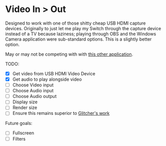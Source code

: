 # Video In > Out
 Designed to work with one of those shitty cheap USB HDMI capture devices.
 Originally to just let me play my Switch through the capture device instead of a TV because laziness; playing through OBS and the Windows Camera application were sub-standard options.
 This is a slightly better option.
 
 May or may not be competing with with [this other application](https://github.com/GlitcherOG/Camera-Display).

TODO:  
- [x] Get video from USB HDMI Video Device
- [x] Get audio to play alongside video
- [ ] Choose Video input
- [ ] Choose Audio input
- [ ] Choose Audio output
- [ ] Display size
- [ ] Render size
- [ ] Ensure this remains superior to [Glitcher's work](https://github.com/GlitcherOG/Camera-Display)

Future goals:
- [ ] Fullscreen
- [ ] Filters
